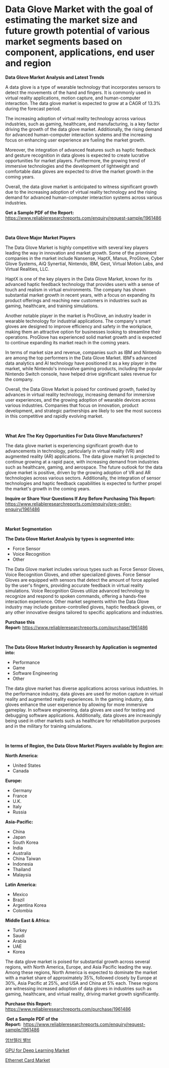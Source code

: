 <p><h1>Data Glove Market with the goal of estimating the market size and future growth potential of various market segments based on component, applications, end user and region</h1></p><p><strong>Data Glove Market Analysis and Latest Trends</strong></p>
<p><p>A data glove is a type of wearable technology that incorporates sensors to detect the movements of the hand and fingers. It is commonly used in virtual reality applications, motion capture, and human-computer interaction. The data glove market is expected to grow at a CAGR of 13.3% during the forecast period.</p><p>The increasing adoption of virtual reality technology across various industries, such as gaming, healthcare, and manufacturing, is a key factor driving the growth of the data glove market. Additionally, the rising demand for advanced human-computer interaction systems and the increasing focus on enhancing user experience are fueling the market growth.</p><p>Moreover, the integration of advanced features such as haptic feedback and gesture recognition in data gloves is expected to create lucrative opportunities for market players. Furthermore, the growing trend of immersive technologies and the development of lightweight and comfortable data gloves are expected to drive the market growth in the coming years.</p><p>Overall, the data glove market is anticipated to witness significant growth due to the increasing adoption of virtual reality technology and the rising demand for advanced human-computer interaction systems across various industries.</p></p>
<p><strong>Get a Sample PDF of the Report:&nbsp;</strong> <a href="https://www.reliableresearchreports.com/enquiry/request-sample/1961486">https://www.reliableresearchreports.com/enquiry/request-sample/1961486</a></p>
<p>&nbsp;</p>
<p><strong>Data Glove Major Market Players</strong></p>
<p><p>The Data Glove Market is highly competitive with several key players leading the way in innovation and market growth. Some of the prominent companies in the market include Nansense, HaptX, Manus, ProGlove, Cyber Glove Systems, AiQ Synertial, Nintendo, IBM, Gest, Virtual Motion Labs, and Virtual Realities, LLC.</p><p>HaptX is one of the key players in the Data Glove Market, known for its advanced haptic feedback technology that provides users with a sense of touch and realism in virtual environments. The company has shown substantial market growth in recent years, with a focus on expanding its product offerings and reaching new customers in industries such as gaming, healthcare, and training simulations.</p><p>Another notable player in the market is ProGlove, an industry leader in wearable technology for industrial applications. The company's smart gloves are designed to improve efficiency and safety in the workplace, making them an attractive option for businesses looking to streamline their operations. ProGlove has experienced solid market growth and is expected to continue expanding its market reach in the coming years.</p><p>In terms of market size and revenue, companies such as IBM and Nintendo are among the top performers in the Data Glove Market. IBM's advanced data analytics and AI technology have positioned it as a key player in the market, while Nintendo's innovative gaming products, including the popular Nintendo Switch console, have helped drive significant sales revenue for the company.</p><p>Overall, the Data Glove Market is poised for continued growth, fueled by advances in virtual reality technology, increasing demand for immersive user experiences, and the growing adoption of wearable devices across various industries. Companies that focus on innovation, product development, and strategic partnerships are likely to see the most success in this competitive and rapidly evolving market.</p></p>
<p>&nbsp;</p>
<p><strong>What Are The Key Opportunities For Data Glove Manufacturers?</strong></p>
<p><p>The data glove market is experiencing significant growth due to advancements in technology, particularly in virtual reality (VR) and augmented reality (AR) applications. The data glove market is projected to continue growing at a rapid pace, with increasing demand from industries such as healthcare, gaming, and aerospace. The future outlook for the data glove market is positive, driven by the growing adoption of VR and AR technologies across various sectors. Additionally, the integration of sensor technologies and haptic feedback capabilities is expected to further propel the market's growth in the coming years.</p></p>
<p><strong>Inquire or Share Your Questions If Any Before Purchasing This Report:</strong> <a href="https://www.reliableresearchreports.com/enquiry/pre-order-enquiry/1961486">https://www.reliableresearchreports.com/enquiry/pre-order-enquiry/1961486</a></p>
<p>&nbsp;</p>
<p><strong>Market Segmentation</strong></p>
<p><strong>The Data Glove Market Analysis by types is segmented into:</strong></p>
<p><ul><li>Force Sensor</li><li>Voice Recognition</li><li>Other</li></ul></p>
<p><p>The Data Glove market includes various types such as Force Sensor Gloves, Voice Recognition Gloves, and other specialized gloves. Force Sensor Gloves are equipped with sensors that detect the amount of force applied by the user's fingers, providing accurate feedback in virtual reality simulations. Voice Recognition Gloves utilize advanced technology to recognize and respond to spoken commands, offering a hands-free interaction experience. Other market segments within the Data Glove industry may include gesture-controlled gloves, haptic feedback gloves, or any other innovative designs tailored to specific applications and industries.</p></p>
<p><strong>Purchase this Report:&nbsp;</strong><a href="https://www.reliableresearchreports.com/purchase/1961486">https://www.reliableresearchreports.com/purchase/1961486</a></p>
<p>&nbsp;</p>
<p><strong>The Data Glove Market Industry Research by Application is segmented into:</strong></p>
<p><ul><li>Performance</li><li>Game</li><li>Software Engineering</li><li>Other</li></ul></p>
<p><p>The data glove market has diverse applications across various industries. In the performance industry, data gloves are used for motion capture in virtual reality and augmented reality experiences. In the gaming industry, data gloves enhance the user experience by allowing for more immersive gameplay. In software engineering, data gloves are used for testing and debugging software applications. Additionally, data gloves are increasingly being used in other markets such as healthcare for rehabilitation purposes and in the military for training simulations.</p></p>
<p>&nbsp;</p>
<p><strong>In terms of Region, the Data Glove Market Players available by Region are:</strong></p>
<p>
    <p> <strong> North America: </strong>
        <ul>
            <li>United States</li>
            <li>Canada</li>
        </ul>
        </p> 
    <p> <strong> Europe: </strong>
        <ul>
            <li>Germany</li>
            <li>France</li>
            <li>U.K.</li>
            <li>Italy</li>
            <li>Russia</li>
        </ul>
        </p> 
    <p> <strong> Asia-Pacific: </strong>
        <ul>
            <li>China</li>
            <li>Japan</li>
            <li>South Korea</li>
            <li>India</li>
            <li>Australia</li>
            <li>China Taiwan</li>
            <li>Indonesia</li>
            <li>Thailand</li>
            <li>Malaysia</li>
        </ul>
        </p> 
    <p> <strong> Latin America: </strong>
        <ul>
            <li>Mexico</li>
            <li>Brazil</li>
            <li>Argentina Korea</li>
            <li>Colombia</li>
        </ul>
        </p> 
    <p> <strong> Middle East & Africa: </strong>
        <ul>
            <li>Turkey</li>
            <li>Saudi</li>
            <li>Arabia</li>
            <li>UAE</li>
            <li>Korea</li>
        </ul>
    </p>
    </p>
<p><p>The data glove market is poised for substantial growth across several regions, with North America, Europe, and Asia Pacific leading the way. Among these regions, North America is expected to dominate the market with a market share of approximately 35%, followed closely by Europe at 30%, Asia Pacific at 25%, and USA and China at 5% each. These regions are witnessing increased adoption of data gloves in industries such as gaming, healthcare, and virtual reality, driving market growth significantly.</p></p>
<p><strong>Purchase this Report: </strong><a href="https://www.reliableresearchreports.com/purchase/1961486">https://www.reliableresearchreports.com/purchase/1961486</a></p>
<p>&nbsp;<strong>Get a Sample PDF of the Report:&nbsp;&nbsp;</strong><a href="https://www.reliableresearchreports.com/enquiry/request-sample/1961486">https://www.reliableresearchreports.com/enquiry/request-sample/1961486</a></p>
<p><strong></strong></p>
<p><p><a href="https://medium.com/@frankfurter67567/%EC%9A%B0%EC%82%B0-%EB%B0%B8%EB%B8%8C-%EC%8B%9C%EC%9E%A5-%EB%B6%84%EC%84%9D-%EB%B0%8F-2024%EB%85%84%EB%B6%80%ED%84%B0-2031%EB%85%84%EA%B9%8C%EC%A7%80%EC%9D%98-%ED%81%AC%EA%B8%B0-%EC%98%88%EC%B8%A1-c9fab173414a">엄브렐러 밸브</a></p><p><a href="https://github.com/redneck06/Market-Research-Report-List-2/blob/main/gpu-for-deep-learning-market.md">GPU for Deep Learning Market</a></p><p><a href="https://github.com/nicoletavirag/Market-Research-Report-List-2/blob/main/ethernet-card-market.md">Ethernet Card Market</a></p></p>